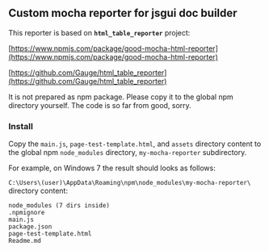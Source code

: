 
## Custom mocha reporter for jsgui doc builder

This reporter is based on **`html_table_reporter`** project:

[https://www.npmjs.com/package/good-mocha-html-reporter](https://www.npmjs.com/package/good-mocha-html-reporter)

[https://github.com/Gauge/html_table_reporter](https://github.com/Gauge/html_table_reporter)

It is not prepared as npm package. Please copy it to the global npm directory yourself. The code is so far from good, sorry.

### Install

Copy the `main.js`, `page-test-template.html`, and `assets` directory content to the global npm `node_modules` directory, `my-mocha-reporter` subdirectory. 

For example, on Windows 7 the result should looks as follows:

`C:\Users\(user)\AppData\Roaming\npm\node_modules\my-mocha-reporter\` directory content:


    node_modules (7 dirs inside)
    .npmignore
    main.js
    package.json
    page-test-template.html
    Readme.md
    
